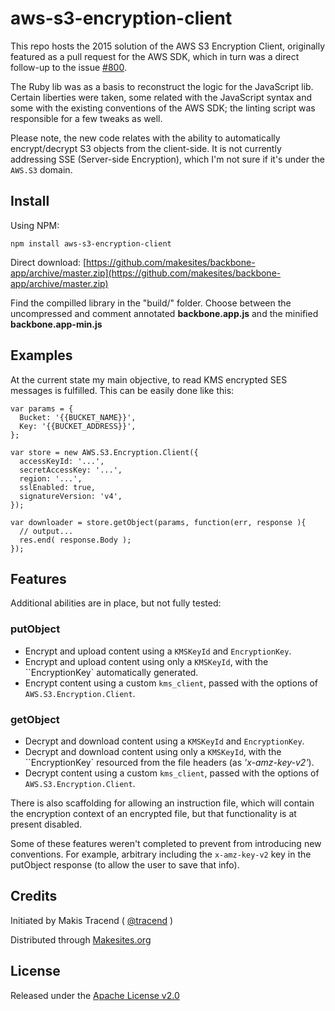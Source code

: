 # aws-s3-encryption-client

This repo hosts the 2015 solution of the AWS S3 Encryption Client, originally featured as a pull request for the AWS SDK, which in turn was a direct follow-up to the issue [#800](https://github.com/aws/aws-sdk-js/issues/800).

The Ruby lib was as a basis to reconstruct the logic for the JavaScript lib. Certain liberties were taken, some related with the JavaScript syntax and some with the existing conventions of the AWS SDK; the linting script was responsible for a few tweaks as well.

Please note, the new code relates with the ability to automatically encrypt/decrypt S3 objects from the client-side. It is not currently addressing SSE (Server-side Encryption), which I'm not sure if it's under the `AWS.S3` domain. 


## Install

Using NPM:

```
npm install aws-s3-encryption-client
```

Direct download:  [https://github.com/makesites/backbone-app/archive/master.zip](https://github.com/makesites/backbone-app/archive/master.zip)

Find the compilled library in the "build/" folder. Choose between the uncompressed and comment annotated **backbone.app.js** and the minified **backbone.app-min.js**



## Examples

At the current state my main objective, to read KMS encrypted SES messages is fulfilled. This can be easily done like this:

```
var params = {
  Bucket: '{{BUCKET_NAME}}',
  Key: '{{BUCKET_ADDRESS}}',
};

var store = new AWS.S3.Encryption.Client({
  accessKeyId: '...',
  secretAccessKey: '...',
  region: '...', 
  sslEnabled: true,
  signatureVersion: 'v4',
});

var downloader = store.getObject(params, function(err, response ){
  // output...
  res.end( response.Body );
});
```

## Features

Additional abilities are in place, but not fully tested:

### putObject
- Encrypt and upload content using a `KMSKeyId` and `EncryptionKey`.
- Encrypt and upload content using only a `KMSKeyId`, with the ``EncryptionKey` automatically generated.
- Encrypt content using a custom `kms_client`, passed with the options of  `AWS.S3.Encryption.Client`.

### getObject
- Decrypt and download content using a `KMSKeyId` and `EncryptionKey`.
- Decrypt and download content using only a `KMSKeyId`, with the ``EncryptionKey` resourced from the file headers (as _'x-amz-key-v2'_).
- Decrypt content using a custom `kms_client`, passed with the options of  `AWS.S3.Encryption.Client`.

There is also scaffolding for allowing an instruction file, which will contain the encryption context of an encrypted file, but that functionality is at present disabled. 

Some of these features weren't completed to prevent from introducing new conventions. For example, arbitrary including the `x-amz-key-v2` key in the putObject response (to allow the user to save that info).


## Credits

Initiated by Makis Tracend ( [@tracend](http://github.com/tracend) )

Distributed through [Makesites.org](http://makesites.org/)


## License

Released under the [Apache License v2.0](http://www.makesites.org/licenses/APACHE-2.0)
